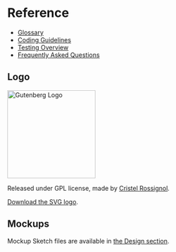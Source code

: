 # Reference

- [Glossary](../docs/designers-developers/glossary.md)
- [Coding Guidelines](../docs/contributors/coding-guidelines.md)
- [Testing Overview](../docs/contributors/testing-overview.md)
- [Frequently Asked Questions](../docs/designers-developers/faq.md)

## Logo
<img width="200" src="https://raw.githubusercontent.com/WordPress/gutenberg/master/docs/final-g-wapuu-black.svg?sanitize=true" alt="Gutenberg Logo" />

Released under GPL license, made by [Cristel Rossignol](https://twitter.com/cristelrossi).

[Download the SVG logo](https://github.com/WordPress/gutenberg/blob/master/docs/final-g-wapuu-black.svg).

## Mockups

Mockup Sketch files are available in <a href="https://wordpress.org/gutenberg/handbook/reference/design-principles/#more-resources">the Design section</a>.
